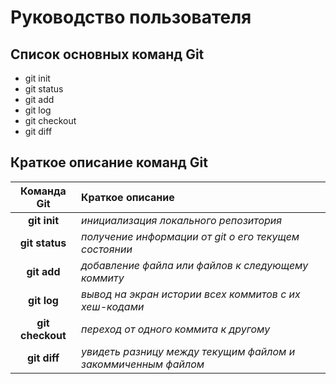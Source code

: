 # Руководство пользователя
## Список основных команд Git
* git init
* git status
* git add
* git log
* git checkout
* git diff

## Краткое описание команд Git
Команда Git    | Краткое описание
:-------------:|:----------------
**git init**|*инициализация локального репозитория*
**git status**|*получение информации от git о его текущем состоянии*
**git add**|*добавление файла или файлов к следующему коммиту*
**git log**|*вывод на экран истории всех коммитов с их хеш-кодами*
**git checkout**|*переход от одного коммита к другому*
**git diff**|*увидеть разницу между текущим файлом и закоммиченным файлом*